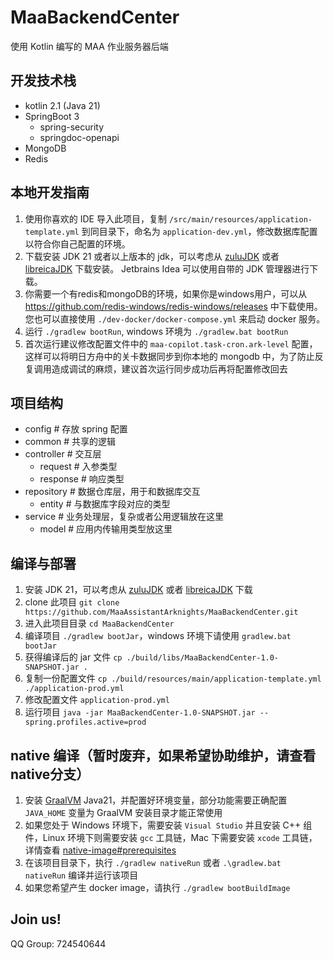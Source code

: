 # MaaBackendCenter

使用 Kotlin 编写的 MAA 作业服务器后端

## 开发技术栈

- kotlin 2.1 (Java 21)
- SpringBoot 3
  - spring-security
  - springdoc-openapi
- MongoDB
- Redis

## 本地开发指南

1. 使用你喜欢的 IDE 导入此项目，复制 `/src/main/resources/application-template.yml` 到同目录下，命名为
   `application-dev.yml`，修改数据库配置以符合你自己配置的环境。
2. 下载安装 JDK 21 或者以上版本的
   jdk，可以考虑从 [zuluJDK](https://www.azul.com/downloads/?version=java-17-lts&package=jdk)
   或者 [libreicaJDK](https://bell-sw.com/pages/downloads/#/java-17-lts) 下载安装。 Jetbrains Idea 可以使用自带的 JDK
   管理器进行下载。
3. 你需要一个有redis和mongoDB的环境，如果你是windows用户，可以从 https://github.com/redis-windows/redis-windows/releases
   中下载使用。 您也可以直接使用 `./dev-docker/docker-compose.yml` 来启动 docker 服务。
4. 运行 `./gradlew bootRun`, windows 环境为 `./gradlew.bat bootRun`
5. 首次运行建议修改配置文件中的 `maa-copilot.task-cron.ark-level` 配置，这样可以将明日方舟中的关卡数据同步到你本地的
   mongodb 中，为了防止反复调用造成调试的麻烦，建议首次运行同步成功后再将配置修改回去

## 项目结构

- config # 存放 spring 配置
- common # 共享的逻辑
- controller # 交互层
  - request # 入参类型
  - response # 响应类型
- repository # 数据仓库层，用于和数据库交互
  - entity # 与数据库字段对应的类型
- service # 业务处理层，复杂或者公用逻辑放在这里
  - model # 应用内传输用类型放这里

## 编译与部署

1. 安装 JDK 21，可以考虑从 [zuluJDK](https://www.azul.com/downloads/?version=java-17-lts&package=jdk)
   或者 [libreicaJDK](https://bell-sw.com/pages/downloads/#/java-17-lts) 下载
2. clone 此项目 `git clone https://github.com/MaaAssistantArknights/MaaBackendCenter.git`
3. 进入此项目目录 `cd MaaBackendCenter`
4. 编译项目 `./gradlew bootJar`，windows 环境下请使用 `gradlew.bat bootJar`
5. 获得编译后的 jar 文件 `cp ./build/libs/MaaBackendCenter-1.0-SNAPSHOT.jar .`
6. 复制一份配置文件 `cp ./build/resources/main/application-template.yml ./application-prod.yml`
7. 修改配置文件 `application-prod.yml`
8. 运行项目 `java -jar MaaBackendCenter-1.0-SNAPSHOT.jar --spring.profiles.active=prod`

## native 编译（暂时废弃，如果希望协助维护，请查看native分支）

1. 安装 [GraalVM](https://www.graalvm.org/downloads/)
   Java21，并配置好环境变量，部分功能需要正确配置 `JAVA_HOME` 变量为 GraalVM 安装目录才能正常使用
2. 如果您处于 Windows 环境下，需要安装 `Visual Studio` 并且安装 C++ 组件，Linux 环境下则需要安装 `gcc` 工具链，Mac
   下需要安装 `xcode`
   工具链，详情查看 [native-image#prerequisites](https://www.graalvm.org/latest/reference-manual/native-image/#prerequisites)
3. 在该项目目录下，执行 `./gradlew nativeRun` 或者 `.\gradlew.bat nativeRun` 编译并运行该项目
4. 如果您希望产生 docker image，请执行 `./gradlew bootBuildImage`

## Join us!

QQ Group: 724540644

